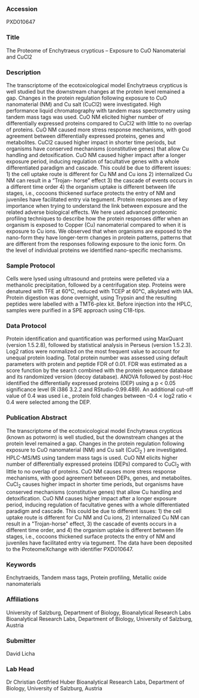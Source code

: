 ### Accession
PXD010647

### Title
The Proteome of Enchytraeus crypticus – Exposure to CuO Nanomaterial and CuCl2

### Description
The transcriptome of the ecotoxicological model Enchytraeus crypticus is well studied but the downstream changes at the protein level remained a gap. Changes in the protein regulation following exposure to CuO nanomaterial (NM) and Cu salt (CuCl2) were investigated. High performance liquid chromatography with tandem mass spectrometry using tandem mass tags was used. CuO NM elicited higher number of differentially expressed proteins compared to CuCl2 with little to no overlap of proteins. CuO NM caused more stress response mechanisms, with good agreement between differentially expressed proteins, genes and metabolites. CuCl2 caused higher impact in shorter time periods, but organisms have conserved mechanisms (constitutive genes) that allow Cu handling and detoxification. CuO NM caused higher impact after a longer exposure period, inducing regulation of facultative genes with a whole differentiated paradigm and cascade. This could be due to different issues:  1) the cell uptake route is different for Cu NM and Cu ions  2) internalized Cu NM can result in a “Trojan- horse” effect  3) the cascade of events occurs in a different time order  4) the organism uptake is different between life stages, i.e., cocoons thickened surface protects the entry of NM and juveniles have facilitated entry via tegument.  Protein responses are of key importance when trying to understand the link between exposure and the related adverse biological effects. We here used advanced proteomic profiling techniques to describe how the protein responses differ when an organism is exposed to Copper (Cu) nanomaterial compared to when it is exposure to Cu ions. We observed that when organisms are exposed to the nano-form they have longer-term changes in protein patterns, patterns that are different from the responses following exposure to the ionic form. On the level of individual proteins we identified nano-specific mechanisms.

### Sample Protocol
Cells were lysed using ultrasound and proteins were pelleted via a methanolic precipitation, followed by a centrifugation step. Proteins were denatured with TFE at 60°C, reduced with TCEP at 60°C, alkylated with IAA. Protein digestion was done overnight, using Trypsin and the resulting peptides were labelled with a TMT6-plex kit. Before injection into the HPLC, samples were purified in a SPE approach using C18-tips.

### Data Protocol
Protein identification and quantification was performed using MaxQuant (version 1.5.2.8), followed by statistical analysis in Perseus (version 1.5.2.3). Log2 ratios were normalized on the most frequent value to account for unequal protein loading. Total protein number was assessed using default parameters with protein and peptide FDR of 0.01. FDR was estimated as a score function by the search combined with the protein sequence database and its randomized version (decoy database). ANOVA followed by post-Hoc identified the differentially expressed proteins (DEP) using a p < 0.05 significance level (R i386 3.2.2 and RStudio-0.99.489). An additional cut-off value of 0.4 was used i.e., protein fold changes between -0.4 < log2 ratio < 0.4 were selected among the DEP.

### Publication Abstract
The transcriptome of the ecotoxicological model Enchytraeus crypticus (known as potworm) is well studied, but the downstream changes at the protein level remained a gap. Changes in the protein regulation following exposure to CuO nanomaterial (NM) and Cu salt (CuCl<sub>2</sub> ) are investigated. HPLC-MS/MS using tandem mass tags is used. CuO NM elicits higher number of differentially expressed proteins (DEPs) compared to CuCl<sub>2</sub> with little to no overlap of proteins. CuO NM causes more stress response mechanisms, with good agreement between DEPs, genes, and metabolites. CuCl<sub>2</sub> causes higher impact in shorter time periods, but organisms have conserved mechanisms (constitutive genes) that allow Cu handling and detoxification. CuO NM causes higher impact after a longer exposure period, inducing regulation of facultative genes with a whole differentiated paradigm and cascade. This could be due to different issues: 1) the cell uptake route is different for Cu NM and Cu ions, 2) internalized Cu NM can result in a "Trojan-horse" effect, 3) the cascade of events occurs in a different time order, and 4) the organism uptake is different between life stages, i.e., cocoons thickened surface protects the entry of NM and juveniles have facilitated entry via tegument. The data have been deposited to the ProteomeXchange with identifier PXD010647.

### Keywords
Enchytraeids, Tandem mass tags, Protein profiling, Metallic oxide nanomaterials

### Affiliations
University of Salzburg, Department of Biology, Bioanalytical Research Labs
Bioanalytical Research Labs, Department of Biology, University of Salzburg, Austria

### Submitter
David Licha

### Lab Head
Dr Christian Gottfried Huber
Bioanalytical Research Labs, Department of Biology, University of Salzburg, Austria


